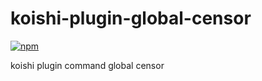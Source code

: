 # koishi-plugin-global-censor

[![npm](https://img.shields.io/npm/v/koishi-plugin-global-censor?style=flat-square)](https://www.npmjs.com/package/koishi-plugin-global-censor)

koishi plugin command global censor
